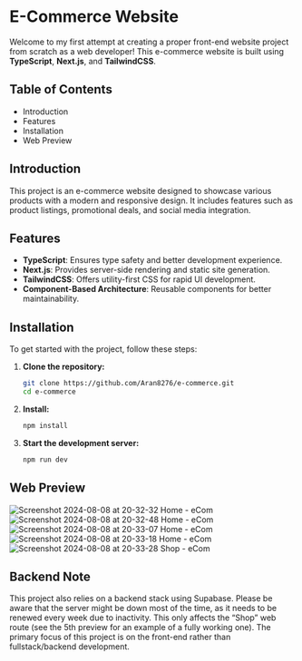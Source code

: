 # E-Commerce Website

Welcome to my first attempt at creating a proper front-end website project from scratch as a web developer! This e-commerce website is built using **TypeScript**, **Next.js**, and **TailwindCSS**.

## Table of Contents

- Introduction
- Features
- Installation
- Web Preview
## Introduction

This project is an e-commerce website designed to showcase various products with a modern and responsive design. It includes features such as product listings, promotional deals, and social media integration.

## Features

- **TypeScript**: Ensures type safety and better development experience.
- **Next.js**: Provides server-side rendering and static site generation.
- **TailwindCSS**: Offers utility-first CSS for rapid UI development.
- **Component-Based Architecture**: Reusable components for better maintainability.

## Installation

To get started with the project, follow these steps:

1. **Clone the repository:**
   ```bash
   git clone https://github.com/Aran8276/e-commerce.git
   cd e-commerce
   ```

2. **Install:**
   ```bash
   npm install
   ```

3. **Start the development server:**
   ```bash
   npm run dev
   ```

## Web Preview
![Screenshot 2024-08-08 at 20-32-32 Home - eCom](https://github.com/user-attachments/assets/2e96e1ea-2f3e-4759-b67a-2c4a01501f9f)
![Screenshot 2024-08-08 at 20-32-48 Home - eCom](https://github.com/user-attachments/assets/67e41fc4-1bea-4765-a027-776572909ec6)
![Screenshot 2024-08-08 at 20-33-07 Home - eCom](https://github.com/user-attachments/assets/b47392e1-7bf6-4fb6-81aa-fbaaf145a5c0)
![Screenshot 2024-08-08 at 20-33-18 Home - eCom](https://github.com/user-attachments/assets/0f34df02-6262-48bf-a3f1-34d0c09cd224)
![Screenshot 2024-08-08 at 20-33-28 Shop - eCom](https://github.com/user-attachments/assets/6bba0099-0a06-471b-a951-943b23fdc79c)

## Backend Note
This project also relies on a backend stack using Supabase. Please be aware that the server might be down most of the time, as it needs to be renewed every week due to inactivity. This only affects the “Shop” web route (see the 5th preview for an example of a fully working one). The primary focus of this project is on the front-end rather than fullstack/backend development.
